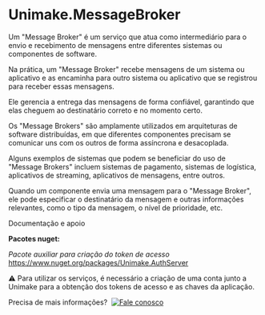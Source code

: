 # Unimake.MessageBroker

<p>
    Um "Message Broker" é um serviço que atua como intermediário para o envio e recebimento de mensagens entre diferentes sistemas ou componentes de software.
</p>
<p>
    Na prática, um "Message Broker" recebe mensagens de um sistema ou aplicativo e as encaminha para outro sistema ou aplicativo que se registrou para receber essas mensagens.
</p>
<p>
    Ele gerencia a entrega das mensagens de forma confiável, garantindo que elas cheguem ao destinatário correto e no momento certo.
</p>
<p>
    Os "Message Brokers" são amplamente utilizados em arquiteturas de software distribuídas, em que diferentes componentes precisam se comunicar uns com os outros de forma assíncrona e desacoplada.
</p>
<p>
    Alguns exemplos de sistemas que podem se beneficiar do uso de "Message Brokers" incluem sistemas de pagamento, sistemas de logística, aplicativos de streaming, aplicativos de mensagens, entre outros.
</p>
<p>
    Quando um componente envia uma mensagem para o "Message Broker", ele pode especificar o destinatário da mensagem e outras informações relevantes, como o tipo da mensagem, o nível de prioridade, etc.
</p>

<p>Documentação e apoio</p>

<p>
    <strong>Pacotes nuget:</strong>
</p>
<p>
    <em>Pacote auxiliar para criação do token de acesso</em>
    <br />
    <a href="https:/www.nuget.org/packages/Unimake.AuthServer" target="_blank">https://www.nuget.org/packages/Unimake.AuthServer</a>
</p>

:warning: Para utilizar os serviços, é necessário a criação de uma conta junto a Unimake para a obtenção dos tokens de acesso e as chaves da aplicação.

<div style="display: flex; align-items: center;">
    Precisa de mais informações?&nbsp;&nbsp;
    <a aria-label="Fale conosco" href="https://api.whatsapp.com/send/?phone=554430171247&text=Quero+falar+sobre+a+integra%C3%A7%C3%A3o+do+meu+sistema+com+o+Unimake.MessageBroker.&type=phone_number&app_absent=0" target="_blank"><img alt="Fale conosco" src="https://unimake-cdn.s3.sa-east-1.amazonaws.com/WhatsAppButtonGreenSmall.svg" /> </a>
</div>
